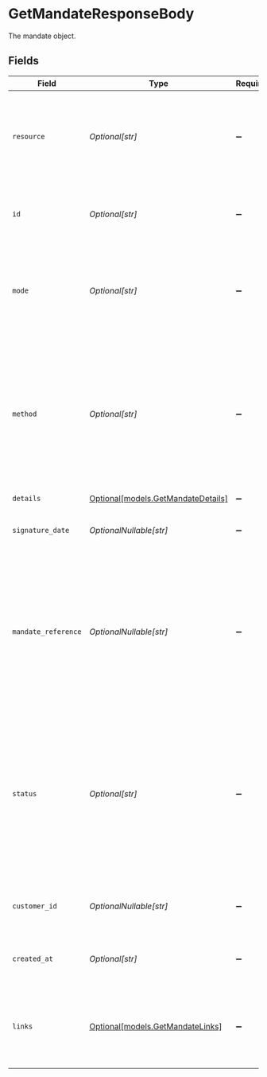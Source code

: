 # GetMandateResponseBody

The mandate object.


## Fields

| Field                                                                                                                                                                                                                         | Type                                                                                                                                                                                                                          | Required                                                                                                                                                                                                                      | Description                                                                                                                                                                                                                   | Example                                                                                                                                                                                                                       |
| ----------------------------------------------------------------------------------------------------------------------------------------------------------------------------------------------------------------------------- | ----------------------------------------------------------------------------------------------------------------------------------------------------------------------------------------------------------------------------- | ----------------------------------------------------------------------------------------------------------------------------------------------------------------------------------------------------------------------------- | ----------------------------------------------------------------------------------------------------------------------------------------------------------------------------------------------------------------------------- | ----------------------------------------------------------------------------------------------------------------------------------------------------------------------------------------------------------------------------- |
| `resource`                                                                                                                                                                                                                    | *Optional[str]*                                                                                                                                                                                                               | :heavy_minus_sign:                                                                                                                                                                                                            | Indicates the response contains a mandate object. Will always contain the string `mandate` for this endpoint.                                                                                                                 |                                                                                                                                                                                                                               |
| `id`                                                                                                                                                                                                                          | *Optional[str]*                                                                                                                                                                                                               | :heavy_minus_sign:                                                                                                                                                                                                            | The identifier uniquely referring to this mandate. Example: `mdt_pWUnw6pkBN`.                                                                                                                                                 |                                                                                                                                                                                                                               |
| `mode`                                                                                                                                                                                                                        | *Optional[str]*                                                                                                                                                                                                               | :heavy_minus_sign:                                                                                                                                                                                                            | Whether this entity was created in live mode or in test mode.<br/><br/>Possible values: `live` `test`                                                                                                                         |                                                                                                                                                                                                                               |
| `method`                                                                                                                                                                                                                      | *Optional[str]*                                                                                                                                                                                                               | :heavy_minus_sign:                                                                                                                                                                                                            | Payment method of the mandate.<br/><br/>SEPA Direct Debit and PayPal mandates can be created directly.<br/><br/>Possible values: `creditcard` `directdebit` `paypal`                                                          |                                                                                                                                                                                                                               |
| `details`                                                                                                                                                                                                                     | [Optional[models.GetMandateDetails]](../models/getmandatedetails.md)                                                                                                                                                          | :heavy_minus_sign:                                                                                                                                                                                                            | N/A                                                                                                                                                                                                                           |                                                                                                                                                                                                                               |
| `signature_date`                                                                                                                                                                                                              | *OptionalNullable[str]*                                                                                                                                                                                                       | :heavy_minus_sign:                                                                                                                                                                                                            | The date when the mandate was signed in `YYYY-MM-DD` format.                                                                                                                                                                  |                                                                                                                                                                                                                               |
| `mandate_reference`                                                                                                                                                                                                           | *OptionalNullable[str]*                                                                                                                                                                                                       | :heavy_minus_sign:                                                                                                                                                                                                            | A custom mandate reference. For SEPA Direct Debit, it is vital to provide a unique reference. Some banks will decline Direct Debit payments if the mandate reference is not unique.                                           |                                                                                                                                                                                                                               |
| `status`                                                                                                                                                                                                                      | *Optional[str]*                                                                                                                                                                                                               | :heavy_minus_sign:                                                                                                                                                                                                            | The status of the mandate. A status can be `pending` for mandates when the first payment is not yet finalized, or when we did not received the IBAN yet from the first payment.<br/><br/>Possible values: `valid` `pending` `invalid` |                                                                                                                                                                                                                               |
| `customer_id`                                                                                                                                                                                                                 | *OptionalNullable[str]*                                                                                                                                                                                                       | :heavy_minus_sign:                                                                                                                                                                                                            | The identifier referring to the [customer](get-customer) this mandate was linked to.                                                                                                                                          | cst_8wmqcHMN4U                                                                                                                                                                                                                |
| `created_at`                                                                                                                                                                                                                  | *Optional[str]*                                                                                                                                                                                                               | :heavy_minus_sign:                                                                                                                                                                                                            | The entity's date and time of creation, in [ISO 8601](https://en.wikipedia.org/wiki/ISO_8601) format.                                                                                                                         |                                                                                                                                                                                                                               |
| `links`                                                                                                                                                                                                                       | [Optional[models.GetMandateLinks]](../models/getmandatelinks.md)                                                                                                                                                              | :heavy_minus_sign:                                                                                                                                                                                                            | An object with several relevant URLs. Every URL object will contain an `href` and a `type` field.                                                                                                                             |                                                                                                                                                                                                                               |